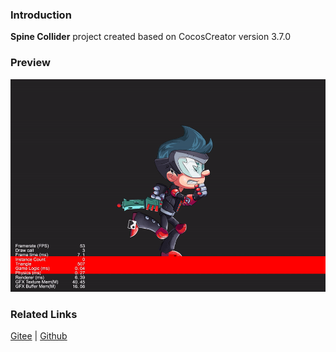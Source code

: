 ### Introduction

**Spine Collider** project created based on CocosCreator version 3.7.0

### Preview
![image](../../../gif/202203/2022030225.gif)

### Related Links
[Gitee](https://gitee.com/mirrors_cocos-creator/test-cases-3d/tree/v3.0/assets/cases/spine) | [Github](https://github.com/cocos-creator/test-cases-3d/tree/v3.0/assets/cases/spine)